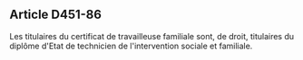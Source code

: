 ## Article D451-86

Les titulaires du certificat de travailleuse familiale sont, de droit, titulaires du diplôme d'Etat de technicien de
l'intervention sociale et familiale.

